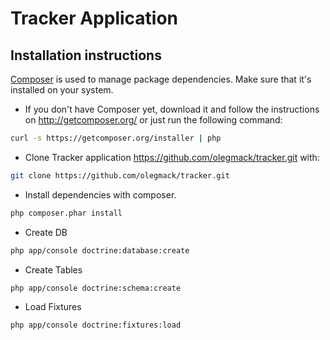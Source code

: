 # Tracker Application

## Installation instructions

[Composer][1] is used to manage package dependencies. Make sure that it's installed on your system.

- If you don't have Composer yet, download it and follow the instructions on http://getcomposer.org/
or just run the following command:

```bash
curl -s https://getcomposer.org/installer | php
```

- Clone Tracker application https://github.com/olegmack/tracker.git with:

```bash
git clone https://github.com/olegmack/tracker.git
```

- Install dependencies with composer.

```bash
php composer.phar install 
```

- Create DB
```bash
php app/console doctrine:database:create 
```

- Create Tables
```bash
php app/console doctrine:schema:create
```

- Load Fixtures
```bash
php app/console doctrine:fixtures:load
```

[1]:  http://getcomposer.org/
